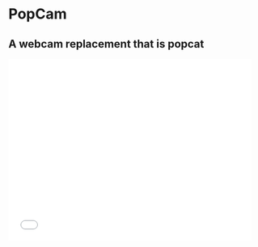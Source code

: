 # PopCam
## A webcam replacement that is popcat
<iframe src="./corenwal.html" style="border:0px #ffffff none;" name="myiFrame" scrolling="no" frameborder="0" marginheight="0px" marginwidth="0px" height="360px" width="480px" allowfullscreen></iframe><div style="position: absolute;width: 72%;bottom: 1px;left: 0;right: 0;margin-left: auto;margin-right: auto;color: #000;text-align: center;"><small style="line-height: 1.2;font-size: 0px;background: #fff;"><style>.boxes2{height:212px;width:316px;} #new img{max-width:none!important;background:none!important}#iframe{max-height:none!important;max-width:none!important;background:none!important}</style></div>
